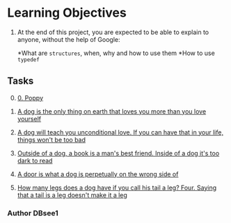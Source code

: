 # Learning Objectives

1. At the end of this project, you are expected to be able to explain to anyone, without the help of Google:

    *What are `structures`, when, why and how to use them
    *How to use `typedef`
## Tasks
   0.  [0. Poppy](https://github.com/DBsee1/alx-low_level_programming/blob/master/0x0E-structures_typedef/.dog.h.swp)

   1. [A dog is the only thing on earth that loves you more than you love yourself](https://github.com/DBsee1/alx-low_level_programming/blob/master/0x0E-structures_typedef/1-init_dog.c)

   2.  [A dog will teach you unconditional love. If you can have that in your life, things won't be too bad](https://github.com/DBsee1/alx-low_level_programming/blob/master/0x0E-structures_typedef/2-print_dog.c)

   3.  [ Outside of a dog, a book is a man's best friend. Inside of a dog it's too dark to read](https://github.com/DBsee1/alx-low_level_programming/blob/master/0x0E-structures_typedef/dog.h)

   4.  [ A door is what a dog is perpetually on the wrong side of](https://github.com/DBsee1/alx-low_level_programming/blob/master/0x0E-structures_typedef/4-new_dog.c)

   5. [How many legs does a dog have if you call his tail a leg? Four. Saying that a tail is a leg doesn't make it a leg](https://github.com/DBsee1/alx-low_level_programming/blob/master/0x0E-structures_typedef/5-free_dog.c)

### Author DBsee1
